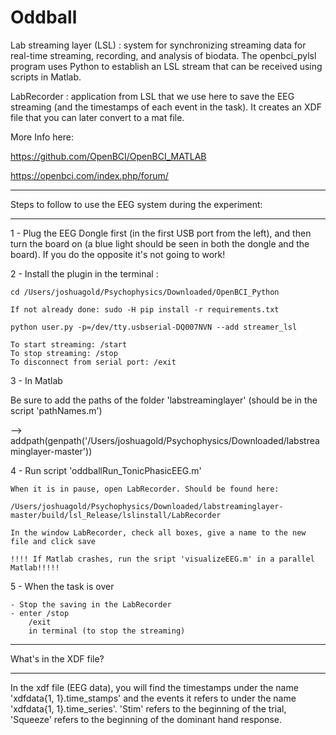 # Oddball


Lab streaming layer (LSL) : system for synchronizing streaming data for real-time streaming, recording, and analysis of biodata. The openbci_pylsl program uses Python to establish an LSL stream that can be received using scripts in Matlab. 

LabRecorder : application from LSL that we use here to save the EEG streaming (and the timestamps of each event in the task). It creates an XDF file that you can later convert to a mat file.

More Info here:

https://github.com/OpenBCI/OpenBCI_MATLAB

https://openbci.com/index.php/forum/

__________________________________________________________
Steps to follow to use the EEG system during the experiment:
__________________________________________________________

1 - Plug the EEG Dongle first (in the first USB port from the left), and then turn the board on (a blue light should be seen in 
both the dongle and the board). If you do the opposite it's not going to work!

2 - Install the plugin in the terminal : 

    cd /Users/joshuagold/Psychophysics/Downloaded/OpenBCI_Python 

    If not already done: sudo -H pip install -r requirements.txt

    python user.py -p=/dev/tty.usbserial-DQ007NVN --add streamer_lsl

    To start streaming: /start
    To stop streaming: /stop
    To disconnect from serial port: /exit


3 -  In Matlab

Be sure to add the paths of the folder 'labstreaminglayer' (should be in the script 'pathNames.m')

--> addpath(genpath('/Users/joshuagold/Psychophysics/Downloaded/labstreaminglayer-master'))

4 - Run script 'oddballRun_TonicPhasicEEG.m'

	When it is in pause, open LabRecorder. Should be found here:

	/Users/joshuagold/Psychophysics/Downloaded/labstreaminglayer-master/build/lsl_Release/lslinstall/LabRecorder 
	
	In the window LabRecorder, check all boxes, give a name to the new file and click save
	
	!!!! If Matlab crashes, run the sript 'visualizeEEG.m' in a parallel Matlab!!!!!


5 - When the task is over

	- Stop the saving in the LabRecorder
	- enter /stop
		/exit
		in terminal (to stop the streaming)

_______________________
What's in the XDF file?
_______________________

In the xdf file (EEG data), you will find the timestamps under the name 'xdfdata{1, 1}.time_stamps' and the events it refers to under the name 'xdfdata{1, 1}.time_series'. 'Stim' refers to the beginning of the trial, 'Squeeze' refers to the beginning of the dominant hand response.


